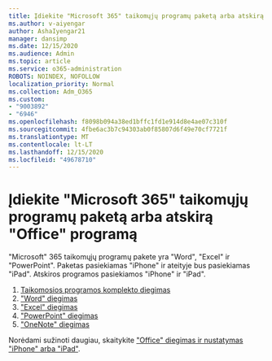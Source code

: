 ```yaml
---
title: Įdiekite "Microsoft 365" taikomųjų programų paketą arba atskirą "Office" programą
ms.author: v-aiyengar
author: AshaIyengar21
manager: dansimp
ms.date: 12/15/2020
ms.audience: Admin
ms.topic: article
ms.service: o365-administration
ROBOTS: NOINDEX, NOFOLLOW
localization_priority: Normal
ms.collection: Adm_O365
ms.custom:
- "9003892"
- "6946"
ms.openlocfilehash: f8098b094a38ed1bffc1fd1e914d8e4ae07c310f
ms.sourcegitcommit: 4fbe6ac3b7c94303ab0f85807d6f49e70cf7721f
ms.translationtype: MT
ms.contentlocale: lt-LT
ms.lasthandoff: 12/15/2020
ms.locfileid: "49678710"
---
```

# <a name="install-the-microsoft-365-app-bundle-or-an-individual-office-app"></a>Įdiekite "Microsoft 365" taikomųjų programų paketą arba atskirą "Office" programą

"Microsoft" 365 taikomųjų programų pakete yra "Word", "Excel" ir "PowerPoint". Paketas pasiekiamas "iPhone" ir ateityje bus pasiekiamas "iPad". Atskiros programos pasiekiamos "iPhone" ir "iPad".

1. [Taikomosios programos komplekto diegimas](https://go.microsoft.com/fwlink/?linkid=2136762)
1. ["Word" diegimas](https://go.microsoft.com/fwlink/?linkid=2136974)
1. ["Excel" diegimas](https://go.microsoft.com/fwlink/?linkid=2136975)
1. ["PowerPoint" diegimas](https://go.microsoft.com/fwlink/?linkid=2136882)
1. ["OneNote" diegimas](https://go.microsoft.com/fwlink/?linkid=2136883)

Norėdami sužinoti daugiau, skaitykite ["Office" diegimas ir nustatymas "iPhone" arba "iPad"](https://go.microsoft.com/fwlink/?linkid=2135560).
